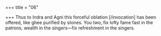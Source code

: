 +++
title = "06"

+++
Thus to Indra and Agni this forceful oblation [/invocation] has been  offered, like ghee purified by stones.
You two, fix lofty fame fast in the patrons, wealth in the singers—fix  refreshment in the singers.